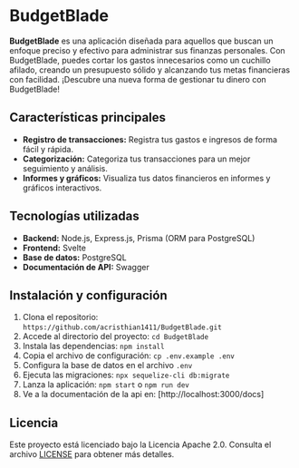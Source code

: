 # BudgetBlade

**BudgetBlade** es una aplicación diseñada para aquellos que buscan un enfoque preciso y efectivo para administrar sus finanzas personales. Con BudgetBlade, puedes cortar los gastos innecesarios como un cuchillo afilado, creando un presupuesto sólido y alcanzando tus metas financieras con facilidad. ¡Descubre una nueva forma de gestionar tu dinero con BudgetBlade!

## Características principales

- **Registro de transacciones:** Registra tus gastos e ingresos de forma fácil y rápida.
- **Categorización:** Categoriza tus transacciones para un mejor seguimiento y análisis.
- **Informes y gráficos:** Visualiza tus datos financieros en informes y gráficos interactivos.

## Tecnologías utilizadas

- **Backend:** Node.js, Express.js, Prisma (ORM para PostgreSQL)
- **Frontend:** Svelte
- **Base de datos:** PostgreSQL
- **Documentación de API:** Swagger

## Instalación y configuración

1. Clona el repositorio: `https://github.com/acristhian1411/BudgetBlade.git`
2. Accede al directorio del proyecto: `cd BudgetBlade`
3. Instala las dependencias: `npm install`
4. Copia el archivo de configuración: `cp .env.example .env`
5. Configura la base de datos en el archivo `.env`
6. Ejecuta las migraciones: `npx sequelize-cli db:migrate`
7. Lanza la aplicación: `npm start` o `npm run dev`
8. Ve a la documentación de la api en: [http://localhost:3000/docs]

## Licencia

Este proyecto está licenciado bajo la Licencia Apache 2.0. Consulta el archivo [LICENSE](LICENSE) para obtener más detalles.
